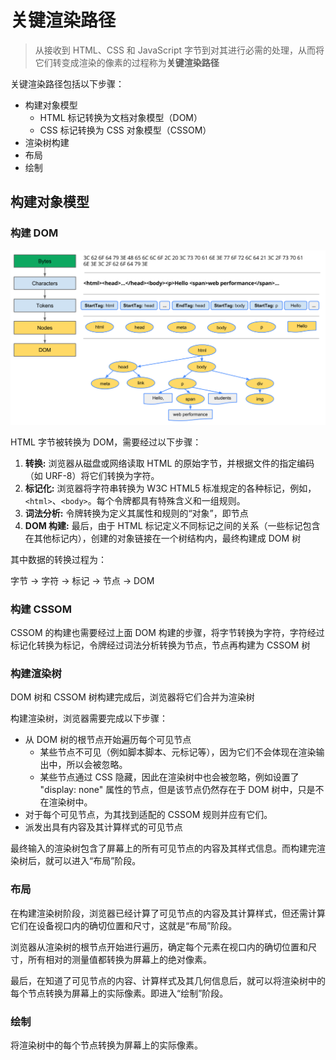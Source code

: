 # 关键渲染路径

> 从接收到 HTML、CSS 和 JavaScript 字节到对其进行必需的处理，从而将它们转变成渲染的像素的过程称为**关键渲染路径**

关键渲染路径包括以下步骤：

- 构建对象模型
  - HTML 标记转换为文档对象模型（DOM）
  - CSS 标记转换为 CSS 对象模型（CSSOM）
- 渲染树构建
- 布局
- 绘制

## 构建对象模型

### 构建 DOM

![对象模型构建全过程](../images/full-process.png)

HTML 字节被转换为 DOM，需要经过以下步骤：

1. **转换:** 浏览器从磁盘或网络读取 HTML 的原始字节，并根据文件的指定编码（如 URF-8）将它们转换为字符。
2. **标记化:** 浏览器将字符串转换为 W3C HTML5 标准规定的各种标记，例如，`<html>`、`<body>`。每个令牌都具有特殊含义和一组规则。
3. **词法分析:** 令牌转换为定义其属性和规则的“对象”，即节点
4. **DOM 构建:** 最后，由于 HTML 标记定义不同标记之间的关系（一些标记包含在其他标记内），创建的对象链接在一个树结构内，最终构建成 DOM 树

其中数据的转换过程为：

字节 -> 字符 -> 标记 -> 节点 -> DOM

### 构建 CSSOM

CSSOM 的构建也需要经过上面 DOM 构建的步骤，将字节转换为字符，字符经过标记化转换为标记，令牌经过词法分析转换为节点，节点再构建为 CSSOM 树

### 构建渲染树

DOM 树和 CSSOM 树构建完成后，浏览器将它们合并为渲染树

构建渲染树，浏览器需要完成以下步骤：

- 从 DOM 树的根节点开始遍历每个可见节点
  - 某些节点不可见（例如脚本脚本、元标记等），因为它们不会体现在渲染输出中，所以会被忽略。
  - 某些节点通过 CSS 隐藏，因此在渲染树中也会被忽略，例如设置了 "display: none" 属性的节点，但是该节点仍然存在于 DOM 树中，只是不在渲染树中。
- 对于每个可见节点，为其找到适配的 CSSOM 规则并应有它们。
- 派发出具有内容及其计算样式的可见节点

最终输入的渲染树包含了屏幕上的所有可见节点的内容及其样式信息。而构建完渲染树后，就可以进入“布局”阶段。

### 布局

在构建渲染树阶段，浏览器已经计算了可见节点的内容及其计算样式，但还需计算它们在设备视口内的确切位置和尺寸，这就是“布局”阶段。

浏览器从渲染树的根节点开始进行遍历，确定每个元素在视口内的确切位置和尺寸，所有相对的测量值都转换为屏幕上的绝对像素。

最后，在知道了可见节点的内容、计算样式及其几何信息后，就可以将渲染树中的每个节点转换为屏幕上的实际像素。即进入“绘制”阶段。

### 绘制

将渲染树中的每个节点转换为屏幕上的实际像素。
